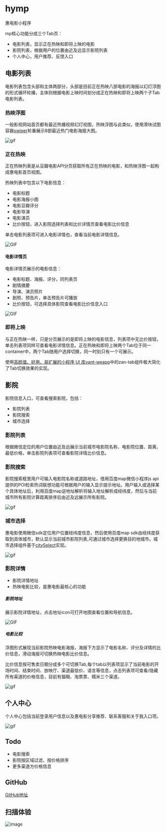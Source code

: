 # hymp
惠电影小程序


mp核心功能分成三个Tab页：

- 电影列表，显示正在热映和即将上映的电影
- 影院列表，根据用户的位置由近及远显示影院列表
- 个人中心，用户推荐、反馈入口

## 电影列表

电影列表包含头部和主体两部分，头部是目前正在热映八部电影的海报以幻灯浮图的形式循环轮播，主体则根据电影上映时间划分成正在热映和即将上映两个子Tab电影列表。

### 热映浮图

一般影视网站首页都有最近热播视频幻灯视图，热映浮图与此类似，使用滑块试图容器[swiper](https://developers.weixin.qq.com/miniprogram/dev/component/swiper.html)轮番展示8部最近热门电影海报大图。

![gif](gif/20181209_163448_20181209165818.gif)

### 正在热映

正在热映列表是从豆瓣电影API分页获取所有正在热映的电影，和热映浮图一起构成惠电影首页视图。

热映列表中包含以下电影信息：

- 电影标题
- 电影海报小图
- 电影豆瓣评分
- 电影导演
- 电影演员
- 比价按钮，进入影院选择列表和比价详情页查看电影比价信息

单击电影列表项可进入电影详情也，查看当前电影详情信息。

![GIF](gif/20181209_170437_20181209170613.gif)

#### 电影详情页

电影详情页展示的电影信息：

- 电影标题、海报、评分，同列表页
- 剧情摘要
- 导演、演员照片
- 剧照、预告片，单击预告片可播放
- 比价按钮，可选择具体影院查看电影比价信息入口

![GIF](gif/20181209_171057_20181209172855.gif)

### 即将上映

与正在热映一样，只是分页展示的是即将上映的电影信息，列表项中无比价按钮，单击列表项同样可查看电影详情信息。正在热映和即将上映两个Tab位于同一container中，两个Tab随用户选择切换，同一时刻只有一个可展示。

使用[高颜值、好用、易扩展的小程序 UI 库vant-weapp](https://github.com/youzan/vant-weapp)中的zan-tab组件极大简化了Tab切换效果的实现。


## 影院

影院信息入口，可查看搜索影院，包括：

- 影院列表
- 影院搜索
- 城市选择


### 影院列表

根据微信定位的用户位置由近及远展示当前城市电影院名称、电影院位置、距离、最低价格，单击影院列表项可查看影院详情比价信息。

### 影院搜索

影院搜索框里用户可输入电影院名称或道路地址，借用百度map微信小程序js api提供的POI检索热词联想功能可根据用户的输入显示提示地址。用户输入或选择某个具体地址后，利用百度map逆地址解析将输入地址解析成经纬度，然后与当前城市所有影院计算距离排序后由近及远展示所有影院。

![gif](gif/20181209_171811_20181209172329.gif)


### 城市选择

惠电影使用微信sdk定位用户位置经纬度信息，然后使用百度map sdk由经纬度获取到具体城市，默认显示当前城市影院列表,可通过城市选择更换目的地城市。城市选择组件基于[citySelect](https://github.com/chenjinxinlove/citySelect)实现。

![gif](gif/20181209_171559_20181209171958.gif)


### 影院详情

- 影院详情地址
- 热映电影比较，是惠电影最核心的功能

##### 影院地址
展示影院详情地址，点击地址icon可打开地图查看位置和导航信息。

![GIF](gif/20181210_163441_20181210163827.gif)


##### 电影比较

浮图形式展现当前影院热映电影海报，海报下方显示了电影名称、评分及详情的比价信息，滑动海报可切换热映电影比价信息。

比价信息按可售卖日期分成多个可切换Tab,每个tab以列表项显示了当前电影的开场时间、结束时间、放映厅、渠道最低价、语言等信息，点击列表项可查看/隐藏所有渠道的价格信息，目前有猫眼、淘票票、糯米三个渠道。

![gif](gif/20181210_163604_20181210163850.gif)

## 个人中心

个人中心包括当前登录用户信息以及惠电影分享推荐、联系客服和关于我入口项。

![gif](gif/20181209_173659_20181209173829.gif)

## Todo

- 电影搜索
- 影院按区域过滤、按价格排序
- 更多渠道方价格信息

## GitHub

[GitHub地址](https://note.youdao.com/)

## 扫描体验

![image](https://thumbnail0.baidupcs.com/thumbnail/7951be9d8282f5552a43554bc1d91222?fid=2202709176-250528-419168454378902&time=1544432400&rt=sh&sign=FDTAER-DCb740ccc5511e5e8fedcff06b081203-mqXTWraZ43ySpZ7%2BAomIYu%2BM%2Bjw%3D&expires=8h&chkv=0&chkbd=0&chkpc=&dp-logid=7971575583445634637&dp-callid=0&size=c710_u400&quality=100&vuk=-&ft=video)
